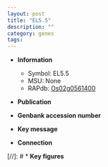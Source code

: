 ```yaml
---
layout: post
title: "EL5.5"
description: ""
category: genes
tags: 
---
```


* **Information**  
    + Symbol: EL5.5  
    + MSU: None  
    + RAPdb: [Os02g0561400](https://rapdb.dna.affrc.go.jp/locus/?name=Os02g0561400)  

* **Publication**  

* **Genbank accession number**  

* **Key message**  

* **Connection**  

[//]: # * **Key figures**  


